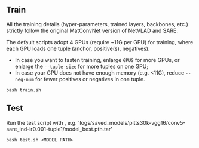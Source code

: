## Train

All the training details (hyper-parameters, trained layers, backbones, etc.) strictly follow the original MatConvNet version of NetVLAD and SARE. 

The default scripts adopt 4 GPUs (require ~11G per GPU) for training, where each GPU loads one tuple (anchor, positive(s), negatives).
+ In case you want to fasten training, enlarge `GPUS` for more GPUs, or enlarge the `--tuple-size` for more tuples on one GPU;
+ In case your GPU does not have enough memory (e.g. <11G), reduce `--neg-num` for fewer positives or negatives in one tuple.


```shell
bash train.sh
```

## Test

Run the test script with <MODEL PATH>, e.g. 'logs/saved_models/pitts30k-vgg16/conv5-sare_ind-lr0.001-tuple1/model_best.pth.tar'

```shell
bash test.sh <MODEL PATH>
```